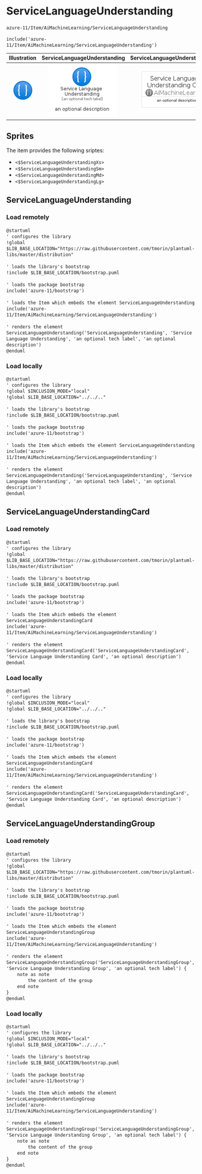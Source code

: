 # ServiceLanguageUnderstanding


```text
azure-11/Item/AiMachineLearning/ServiceLanguageUnderstanding
```

```text
include('azure-11/Item/AiMachineLearning/ServiceLanguageUnderstanding')
```



| Illustration | ServiceLanguageUnderstanding | ServiceLanguageUnderstandingCard | ServiceLanguageUnderstandingGroup |
| :---: | :---: | :---: | :---: |
| ![illustration for Illustration](../../../azure-11/Item/AiMachineLearning/ServiceLanguageUnderstanding.png) | ![illustration for ServiceLanguageUnderstanding](../../../azure-11/Item/AiMachineLearning/ServiceLanguageUnderstanding.Local.png) | ![illustration for ServiceLanguageUnderstandingCard](../../../azure-11/Item/AiMachineLearning/ServiceLanguageUnderstandingCard.Local.png) | ![illustration for ServiceLanguageUnderstandingGroup](../../../azure-11/Item/AiMachineLearning/ServiceLanguageUnderstandingGroup.Local.png) |



## Sprites
The item provides the following sriptes:

- `<$ServiceLanguageUnderstandingXs>`
- `<$ServiceLanguageUnderstandingSm>`
- `<$ServiceLanguageUnderstandingMd>`
- `<$ServiceLanguageUnderstandingLg>`





## ServiceLanguageUnderstanding

### Load remotely
```plantuml
@startuml
' configures the library
!global $LIB_BASE_LOCATION="https://raw.githubusercontent.com/tmorin/plantuml-libs/master/distribution"

' loads the library's bootstrap
!include $LIB_BASE_LOCATION/bootstrap.puml

' loads the package bootstrap
include('azure-11/bootstrap')

' loads the Item which embeds the element ServiceLanguageUnderstanding
include('azure-11/Item/AiMachineLearning/ServiceLanguageUnderstanding')

' renders the element
ServiceLanguageUnderstanding('ServiceLanguageUnderstanding', 'Service Language Understanding', 'an optional tech label', 'an optional description')
@enduml
```

### Load locally
```plantuml
@startuml
' configures the library
!global $INCLUSION_MODE="local"
!global $LIB_BASE_LOCATION="../../.."

' loads the library's bootstrap
!include $LIB_BASE_LOCATION/bootstrap.puml

' loads the package bootstrap
include('azure-11/bootstrap')

' loads the Item which embeds the element ServiceLanguageUnderstanding
include('azure-11/Item/AiMachineLearning/ServiceLanguageUnderstanding')

' renders the element
ServiceLanguageUnderstanding('ServiceLanguageUnderstanding', 'Service Language Understanding', 'an optional tech label', 'an optional description')
@enduml
```

## ServiceLanguageUnderstandingCard

### Load remotely
```plantuml
@startuml
' configures the library
!global $LIB_BASE_LOCATION="https://raw.githubusercontent.com/tmorin/plantuml-libs/master/distribution"

' loads the library's bootstrap
!include $LIB_BASE_LOCATION/bootstrap.puml

' loads the package bootstrap
include('azure-11/bootstrap')

' loads the Item which embeds the element ServiceLanguageUnderstandingCard
include('azure-11/Item/AiMachineLearning/ServiceLanguageUnderstanding')

' renders the element
ServiceLanguageUnderstandingCard('ServiceLanguageUnderstandingCard', 'Service Language Understanding Card', 'an optional description')
@enduml
```

### Load locally
```plantuml
@startuml
' configures the library
!global $INCLUSION_MODE="local"
!global $LIB_BASE_LOCATION="../../.."

' loads the library's bootstrap
!include $LIB_BASE_LOCATION/bootstrap.puml

' loads the package bootstrap
include('azure-11/bootstrap')

' loads the Item which embeds the element ServiceLanguageUnderstandingCard
include('azure-11/Item/AiMachineLearning/ServiceLanguageUnderstanding')

' renders the element
ServiceLanguageUnderstandingCard('ServiceLanguageUnderstandingCard', 'Service Language Understanding Card', 'an optional description')
@enduml
```

## ServiceLanguageUnderstandingGroup

### Load remotely
```plantuml
@startuml
' configures the library
!global $LIB_BASE_LOCATION="https://raw.githubusercontent.com/tmorin/plantuml-libs/master/distribution"

' loads the library's bootstrap
!include $LIB_BASE_LOCATION/bootstrap.puml

' loads the package bootstrap
include('azure-11/bootstrap')

' loads the Item which embeds the element ServiceLanguageUnderstandingGroup
include('azure-11/Item/AiMachineLearning/ServiceLanguageUnderstanding')

' renders the element
ServiceLanguageUnderstandingGroup('ServiceLanguageUnderstandingGroup', 'Service Language Understanding Group', 'an optional tech label') {
    note as note
        the content of the group
    end note
}
@enduml
```

### Load locally
```plantuml
@startuml
' configures the library
!global $INCLUSION_MODE="local"
!global $LIB_BASE_LOCATION="../../.."

' loads the library's bootstrap
!include $LIB_BASE_LOCATION/bootstrap.puml

' loads the package bootstrap
include('azure-11/bootstrap')

' loads the Item which embeds the element ServiceLanguageUnderstandingGroup
include('azure-11/Item/AiMachineLearning/ServiceLanguageUnderstanding')

' renders the element
ServiceLanguageUnderstandingGroup('ServiceLanguageUnderstandingGroup', 'Service Language Understanding Group', 'an optional tech label') {
    note as note
        the content of the group
    end note
}
@enduml
```

